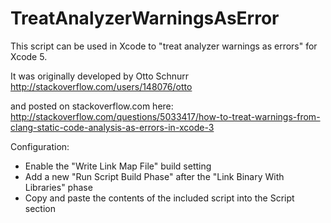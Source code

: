 TreatAnalyzerWarningsAsError
============================

This script can be used in Xcode to "treat analyzer warnings as errors" for Xcode 5.

It was originally developed by Otto Schnurr
http://stackoverflow.com/users/148076/otto

and posted on stackoverflow.com here:
http://stackoverflow.com/questions/5033417/how-to-treat-warnings-from-clang-static-code-analysis-as-errors-in-xcode-3


Configuration:
- Enable the "Write Link Map File" build setting
- Add a new "Run Script Build Phase" after the "Link Binary With Libraries" phase
- Copy and paste the contents of the included script into the Script section
